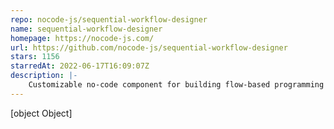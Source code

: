 ```yaml
---
repo: nocode-js/sequential-workflow-designer
name: sequential-workflow-designer
homepage: https://nocode-js.com/
url: https://github.com/nocode-js/sequential-workflow-designer
stars: 1156
starredAt: 2022-06-17T16:09:07Z
description: |-
    Customizable no-code component for building flow-based programming applications or workflow automation. 0 external dependencies.
---
```


[object Object]
